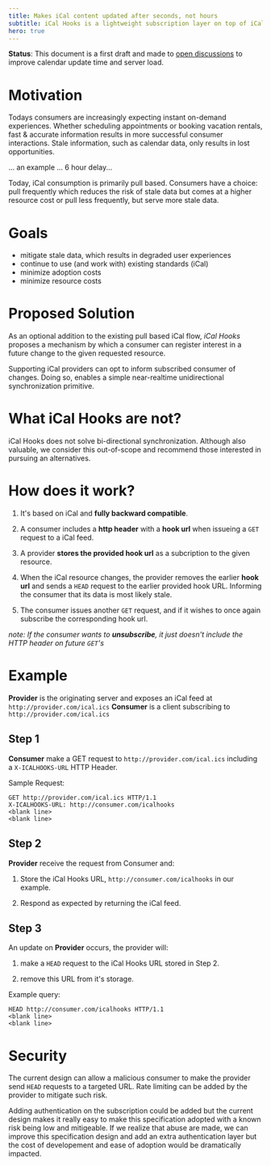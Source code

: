```yaml
---
title: Makes iCal content updated after seconds, not hours
subtitle: iCal Hooks is a lightweight subscription layer on top of iCal
hero: true
---
```


<div class="alert alert-default">
  <p><strong>Status</strong>: This document is a first draft and made to <a href="https://github.com/BookingSync/icalhooks">open discussions</a> to improve calendar update time and server load.</p>
</div>

# Motivation

Todays consumers are increasingly expecting instant on-demand experiences. Whether scheduling appointments or booking vacation rentals, fast & accurate information results in more successful consumer interactions. Stale information, such as calendar data, only results in lost opportunities.

... an example ... 6 hour delay...

Today, iCal consumption is primarily pull based. Consumers have a choice: pull frequently which reduces the risk of stale data but comes at a higher resource cost or pull less frequently, but serve more stale data.

# Goals

* mitigate stale data, which results in degraded user experiences
* continue to use (and work with) existing standards (iCal)
* minimize adoption costs
* minimize resource costs

# Proposed Solution

As an optional addition to the existing pull based iCal flow, *iCal Hooks* proposes a mechanism by which a consumer can register interest in a future change to the given requested resource.

Supporting iCal providers can opt to inform subscribed consumer of changes. Doing so, enables a simple near-realtime unidirectional synchronization primitive.

# What iCal Hooks are not?

iCal Hooks does not solve bi-directional synchronization. Although also valuable, we consider this out-of-scope and recommend those interested in pursuing an alternatives.

# How does it work?

1) It's based on iCal and **fully backward compatible**.

2) A consumer includes a **http header** with a **hook url** when issueing a `GET` request to a iCal feed.

3) A provider **stores the provided hook url** as a subcription to the given resource.

4) When the iCal resource changes, the provider removes the earlier **hook url** and sends a `HEAD` request to the earlier provided hook URL. Informing the consumer that its data is most likely stale.

5) The consumer issues another `GET` request, and if it wishes to once again subscribe the corresponding hook url.

*note: If the consumer wants to **unsubscribe**, it just doesn't include the HTTP header on future `GET`'s*

# Example

**Provider** is the originating server and exposes an iCal feed at `http://provider.com/ical.ics`
**Consumer** is a client subscribing to `http://provider.com/ical.ics`

## Step 1

**Consumer** make a GET request to `http://provider.com/ical.ics` including a `X-ICALHOOKS-URL` HTTP Header.

Sample Request:

~~~
GET http://provider.com/ical.ics HTTP/1.1
X-ICALHOOKS-URL: http://consumer.com/icalhooks
<blank line>
<blank line>
~~~

## Step 2

**Provider** receive the request from Consumer and:

1) Store the iCal Hooks URL, `http://consumer.com/icalhooks` in our example.

2) Respond as expected by returning the iCal feed.

## Step 3

An update on **Provider** occurs, the provider will:

1) make a `HEAD` request to the iCal Hooks URL stored in Step 2.

2) remove this URL from it's storage.

Example query:

~~~
HEAD http://consumer.com/icalhooks HTTP/1.1
<blank line>
<blank line>
~~~

# Security

The current design can allow a malicious consumer to make the provider send `HEAD` requests to a targeted URL. Rate limiting can be added by the provider to mitigate such risk.

Adding authentication on the subscription could be added but the current design makes it really easy to make this specification adopted with a known risk being low and mitigeable. If we realize that abuse are made, we can improve this specification design and add an extra authentication layer but the cost of developement and ease of adoption would be dramatically impacted.
